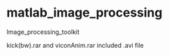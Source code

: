 # matlab_image_processing
Image_processing_toolkit

kick(bw).rar and viconAnim.rar included .avi file
